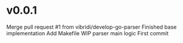 
v0.0.1
======================================
Merge pull request #1 from vibridi/develop-go-parser
Finished base implementation
Add Makefile
WIP parser main logic
First commit
